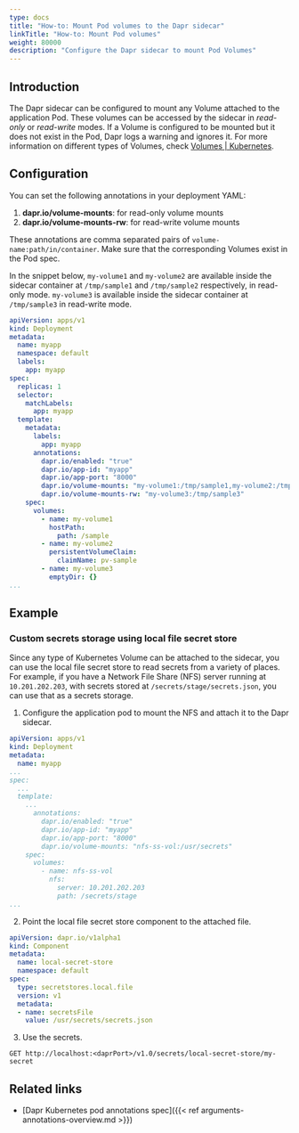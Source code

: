```yaml
---
type: docs
title: "How-to: Mount Pod volumes to the Dapr sidecar"
linkTitle: "How-to: Mount Pod volumes"
weight: 80000
description: "Configure the Dapr sidecar to mount Pod Volumes"
---
```


## Introduction

The Dapr sidecar can be configured to mount any Volume attached to the application Pod. These volumes can be accessed by the sidecar in _read-only_ or _read-write_ modes. If a Volume is configured to be mounted but it does not exist in the Pod, Dapr logs a warning and ignores it.
For more information on different types of Volumes, check [Volumes | Kubernetes](https://kubernetes.io/docs/concepts/storage/volumes/).

## Configuration

You can set the following annotations in your deployment YAML:
1. **dapr.io/volume-mounts**: for read-only volume mounts
1. **dapr.io/volume-mounts-rw**: for read-write volume mounts

These annotations are comma separated pairs of `volume-name:path/in/container`. Make sure that the corresponding Volumes exist in the Pod spec.

In the snippet below, `my-volume1` and `my-volume2` are available inside the sidecar container at `/tmp/sample1` and `/tmp/sample2` respectively, in read-only mode. `my-volume3` is available inside the sidecar container at `/tmp/sample3` in read-write mode.

```yaml
apiVersion: apps/v1
kind: Deployment
metadata:
  name: myapp
  namespace: default
  labels:
    app: myapp
spec:
  replicas: 1
  selector:
    matchLabels:
      app: myapp
  template:
    metadata:
      labels:
        app: myapp
      annotations:
        dapr.io/enabled: "true"
        dapr.io/app-id: "myapp"
        dapr.io/app-port: "8000"
        dapr.io/volume-mounts: "my-volume1:/tmp/sample1,my-volume2:/tmp/sample2"
        dapr.io/volume-mounts-rw: "my-volume3:/tmp/sample3"
    spec:
      volumes:
        - name: my-volume1
          hostPath:
            path: /sample
        - name: my-volume2
          persistentVolumeClaim:
            claimName: pv-sample
        - name: my-volume3
          emptyDir: {}
...
```

## Example

### Custom secrets storage using local file secret store
Since any type of Kubernetes Volume can be attached to the sidecar, you can use the local file secret store to read secrets from a variety of places. For example, if you have a Network File Share (NFS) server running at `10.201.202.203`, with secrets stored at `/secrets/stage/secrets.json`, you can use that as a secrets storage.

1. Configure the application pod to mount the NFS and attach it to the Dapr sidecar.
```yaml
apiVersion: apps/v1
kind: Deployment
metadata:
  name: myapp
...
spec:
  ...
  template:
    ...
      annotations:
        dapr.io/enabled: "true"
        dapr.io/app-id: "myapp"
        dapr.io/app-port: "8000"
        dapr.io/volume-mounts: "nfs-ss-vol:/usr/secrets"
    spec:
      volumes:
        - name: nfs-ss-vol
          nfs:
            server: 10.201.202.203
            path: /secrets/stage
...
```
2. Point the local file secret store component to the attached file.
```yaml
apiVersion: dapr.io/v1alpha1
kind: Component
metadata:
  name: local-secret-store
  namespace: default
spec:
  type: secretstores.local.file
  version: v1
  metadata:
  - name: secretsFile
    value: /usr/secrets/secrets.json
```
3. Use the secrets.
```
GET http://localhost:<daprPort>/v1.0/secrets/local-secret-store/my-secret
```

## Related links
- [Dapr Kubernetes pod annotations spec]({{< ref arguments-annotations-overview.md >}})
